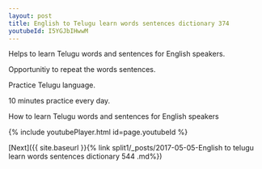 ```yaml
---
layout: post
title: English to Telugu learn words sentences dictionary 374 
youtubeId: I5YGJbIHwwM
---
```

 
 
Helps to learn Telugu words and sentences for English speakers.

Opportunitiy to repeat the words sentences. 

Practice Telugu language. 
 
10 minutes practice every day. 
 
How to learn Telugu words and sentences for English speakers 
 
{% include youtubePlayer.html id=page.youtubeId %}
 
 
[Next]({{ site.baseurl }}{% link  split1/_posts/2017-05-05-English to telugu learn words sentences dictionary 544 .md%})
 
